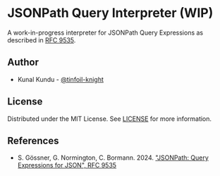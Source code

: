 # JSONPath Query Interpreter (WIP)

A work-in-progress interpreter for JSONPath Query Expressions as described in [RFC 9535](https://www.rfc-editor.org/info/rfc9535).

## Author

- Kunal Kundu - [@tinfoil-knight](https://github.com/tinfoil-knight)

## License

Distributed under the MIT License. See [LICENSE](./LICENSE) for more information.

## References
- S. Gössner, G. Normington, C. Bormann. 2024. ["JSONPath: Query Expressions for JSON", RFC 9535](https://www.rfc-editor.org/info/rfc9535)

